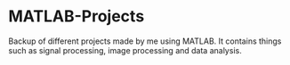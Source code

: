 # MATLAB-Projects
Backup of different projects made by me using MATLAB. It contains things such as signal processing, image processing and data analysis.
